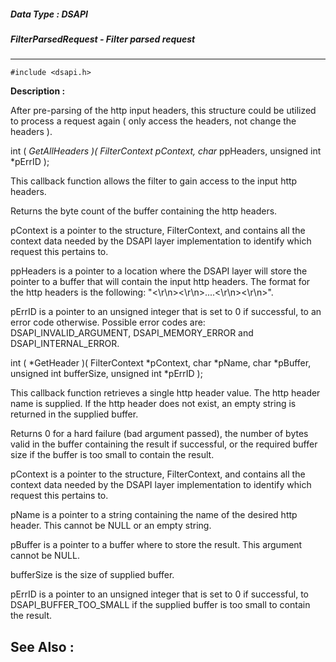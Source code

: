 ##### Data Type : DSAPI
##### FilterParsedRequest - Filter parsed request
---
```
#include <dsapi.h>
```
**Description :**

After pre-parsing of the http input headers, this structure could be utilized 
to process a request again ( only access the headers, not change the headers ). 

int ( *GetAllHeaders )( FilterContext *pContext,
	char** ppHeaders,
	unsigned int *pErrID );

This callback function allows the filter to gain access to the input http 
headers.

Returns the byte count of the buffer containing the http headers.

pContext is a pointer to the structure, FilterContext, and contains all the 
context data needed by the DSAPI layer implementation to identify which request 
this pertains to.

ppHeaders is a pointer to a location where the DSAPI layer will store the 
pointer to a buffer that will contain the input http headers. The format for 
the http headers is the following: 
"<header1><\r\n><header2><\r\n>....<headern><\r\n><\r\n>".

pErrID is a pointer to an unsigned integer that is set to 0 if successful, to 
an error code otherwise. Possible error codes are: DSAPI_INVALID_ARGUMENT, 
DSAPI_MEMORY_ERROR and DSAPI_INTERNAL_ERROR.


int ( *GetHeader )( FilterContext *pContext,
	char *pName,
	char *pBuffer,
	unsigned int bufferSize,
	unsigned int *pErrID );

This callback function retrieves a single http header value. The http header 
name is supplied. If the http header does not exist, an empty string is 
returned in the supplied buffer.

Returns 0 for a hard failure (bad argument passed), the number of bytes valid 
in the buffer containing the result if successful, or the required buffer size 
if the buffer is too small to contain the result.

pContext is a pointer to the structure, FilterContext, and contains all the 
context data needed by the DSAPI layer implementation to identify which request 
this pertains to.

pName is a pointer to a string containing the name of the desired http header. 
This cannot be NULL or an empty string.

pBuffer is a pointer to a buffer where to store the result. This argument 
cannot be NULL.

bufferSize is the size of supplied buffer.

pErrID is a pointer to an unsigned integer that is set to 0 if successful, to 
DSAPI_BUFFER_TOO_SMALL if the supplied buffer is too small to contain the 
result.

**See Also :**
---
